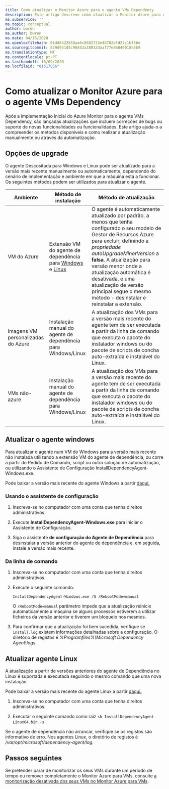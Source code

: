 ```yaml
---
title: Como atualizar o Monitor Azure para o agente VMs Dependency
description: Este artigo descreve como atualizar o Monitor Azure para o agente VMs Dependency utilizando linha de comando, assistente de configuração e outros métodos.
ms.subservice: ''
ms.topic: conceptual
author: bwren
ms.author: bwren
ms.date: 04/16/2020
ms.openlocfilehash: 01dd8422658aa0c8982733e48782efd27c1bf5be
ms.sourcegitcommit: 829d951d5c90442a38012daaf77e86046018e5b9
ms.translationtype: MT
ms.contentlocale: pt-PT
ms.lasthandoff: 10/09/2020
ms.locfileid: "81617856"
---
```

# <a name="how-to-upgrade-the-azure-monitor-for-vms-dependency-agent"></a>Como atualizar o Monitor Azure para o agente VMs Dependency

Após a implementação inicial do Azure Monitor para o agente VMs Dependency, são lançadas atualizações que incluem correções de bugs ou suporte de novas funcionalidades ou funcionalidades.  Este artigo ajuda-o a compreender os métodos disponíveis e como realizar a atualização manualmente ou através da automatização.

## <a name="upgrade-options"></a>Opções de upgrade 

O agente Descositada para Windows e Linux pode ser atualizado para a versão mais recente manualmente ou automaticamente, dependendo do cenário de implementação e ambiente em que a máquina está a funcionar. Os seguintes métodos podem ser utilizados para atualizar o agente.

|Ambiente |Método de instalação |Método de atualização |
|------------|--------------------|---------------|
|VM do Azure | Extensão VM do agente de dependência para [Windows](../../virtual-machines/extensions/agent-dependency-windows.md) e [Linux](../../virtual-machines/extensions/agent-dependency-linux.md) | O agente é automaticamente atualizado por padrão, a menos que tenha configurado o seu modelo de Gestor de Recursos Azure para excluir, definindo a *propriedade autoUpgradeMinorVersion* a **falsa**. A atualização para versão menor onde a atualização automática é desativada, e uma atualização de versão principal segue o mesmo método - desinstalar e reinstalar a extensão. |
| Imagens VM personalizadas do Azure | Instalação manual do agente de dependência para Windows/Linux | A atualização dos VMs para a versão mais recente do agente tem de ser executada a partir da linha de comando que executa o pacote do instalador windows ou do pacote de scripts de concha auto-extraída e instalável do Linux.|
| VMs não-azure | Instalação manual do agente de dependência para Windows/Linux | A atualização dos VMs para a versão mais recente do agente tem de ser executada a partir da linha de comando que executa o pacote do instalador windows ou do pacote de scripts de concha auto-extraída e instalável do Linux. |

## <a name="upgrade-windows-agent"></a>Atualizar o agente windows 

Para atualizar o agente num VM do Windows para a versão mais recente não instalada utilizando a extensão VM do agente de dependência, ou corre a partir do Pedido de Comando, script ou outra solução de automatização, ou utilizando o Assistente de Configuração InstallDependencyAgent-Windows.exe.  

Pode baixar a versão mais recente do agente Windows a partir [daqui.](https://aka.ms/dependencyagentwindows)

### <a name="using-the-setup-wizard"></a>Usando o assistente de configuração

1. Inscreva-se no computador com uma conta que tenha direitos administrativos.

2. Execute **InstallDependencyAgent-Windows.exe** para iniciar o Assistente de Configuração.
   
3. Siga o assistente **de configuração do Agente de Dependência** para desinstalar a versão anterior do agente de dependência e, em seguida, instale a versão mais recente.


### <a name="from-the-command-line"></a>Da linha de comando

1. Inscreva-se no computador com uma conta que tenha direitos administrativos.

2. Execute o seguinte comando.

    ```dos
    InstallDependencyAgent-Windows.exe /S /RebootMode=manual
    ```

    O `/RebootMode=manual` parâmetro impede que a atualização reinicie automaticamente a máquina se alguns processos estiverem a utilizar ficheiros da versão anterior e tiverem um bloqueio nos mesmos. 

3. Para confirmar que a atualização foi bem sucedida, verifique se `install.log` existem informações detalhadas sobre a configuração. O diretório de registos é *%Programfiles%\Microsoft Dependency Agent\logs*.

## <a name="upgrade-linux-agent"></a>Atualizar agente Linux 

A atualização a partir de versões anteriores do agente de Dependência no Linux é suportada e executada seguindo o mesmo comando que uma nova instalação.

Pode baixar a versão mais recente do agente Linux a partir [daqui.](https://aka.ms/dependencyagentlinux)

1. Inscreva-se no computador com uma conta que tenha direitos administrativos.

2. Executar o seguinte comando como raiz `sh InstallDependencyAgent-Linux64.bin -s` . 

Se o agente de dependência não arrancar, verifique se os registos são informativo de erro. Nos agentes Linux, o diretório de registos é */var/opt/microsoft/dependency-agent/log*. 

## <a name="next-steps"></a>Passos seguintes

Se pretender parar de monitorizar os seus VMs durante um período de tempo ou remover completamente o Monitor Azure para VMs, consulte [a monitorização desativada dos seus VMs no Monitor Azure para VMs](vminsights-optout.md).
